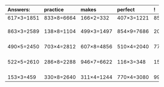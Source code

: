 | Answers: | practice | makes | perfect | ! |
| :--- | :--- | :--- | :--- | :--- |
| 617×3=1851 | 833×8=6664 | 166×2=332 | 407×3=1221 | 853×8=6824 | 
|   |   |   |   |   | 
|   |   |   |   |   | 
|   |   |   |   |   | 
| 863×3=2589 | 138×8=1104 | 499×3=1497 | 854×9=7686 | 207×6=1242 | 
|   |   |   |   |   | 
|   |   |   |   |   | 
|   |   |   |   |   | 
|   |   |   |   |   | 
| 490×5=2450 | 703×4=2812 | 607×8=4856 | 510×4=2040 | 777×8=6216 | 
|   |   |   |   |   | 
|   |   |   |   |   | 
|   |   |   |   |   | 
|   |   |   |   |   | 
| 522×5=2610 | 286×8=2288 | 946×7=6622 | 116×3=348 | 155×9=1395 | 
|   |   |   |   |   | 
|   |   |   |   |   | 
|   |   |   |   |   | 
|   |   |   |   |   | 
| 153×3=459 | 330×8=2640 | 311×4=1244 | 770×4=3080 | 999×3=2997 | 
